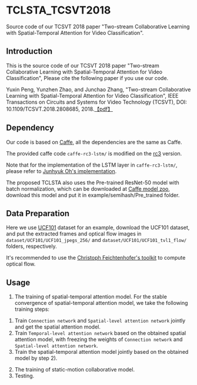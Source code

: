 # TCLSTA_TCSVT2018
Source code of our TCSVT 2018 paper "Two-stream Collaborative Learning with Spatial-Temporal Attention for Video Classification".

## Introduction
This is the source code of our TCSVT 2018 paper "Two-stream Collaborative Learning with Spatial-Temporal Attention for Video Classification", Please cite the following paper if you use our code.

Yuxin Peng, Yunzhen Zhao, and Junchao Zhang, "Two-stream Collaborative Learning with Spatial-Temporal Attention for Video Classification", IEEE Transactions on Circuits and Systems for Video Technology (TCSVT), DOI: 10.1109/TCSVT.2018.2808685, 2018.[【pdf】](http://59.108.48.34/tiki/download_paper.php?fileId=20187)

## Dependency
Our code is based on [Caffe](https://github.com/BVLC/caffe), all the dependencies are the same as Caffe. 

The provided caffe code ```caffe-rc3-lstm/``` is modified on the [rc3](https://github.com/BVLC/caffe/tree/rc3) version.

Note that for the implementation of the LSTM layer in ```caffe-rc3-lstm/```, please refer to [Junhyuk Oh's implementation](https://github.com/junhyukoh/caffe-lstm).

The proposed TCLSTA also uses the Pre-trained ResNet-50 model with batch normalization, which can be downloaded at [Caffe model zoo](https://github.com/BVLC/caffe/wiki/Model-Zoo#imagenet-pre-trained-models-with-batch-normalization), download this model and put it in example/semihash/Pre_trained folder.

## Data Preparation
Here we use [UCF101](http://crcv.ucf.edu/data/UCF101.php) dataset for an example, download the UCF101 dataset, and put the extracted frames and optical flow images in ```dataset/UCF101/UCF101_jpegs_256/``` and ```dataset/UCF101/UCF101_tvl1_flow/``` folders, respectively.

It's recommended to use the [Christoph Feichtenhofer's toolkit](https://github.com/feichtenhofer/gpu_flow) to compute optical flow.

## Usage

1. The training of spatial-temporal attention model.
For the stable convergence of spatial-temporal attention model, we take the following training steps:
  1) Train ```Connection network``` and ```Spatial-level attention network``` jointly and get the spatial attention model.
  2) Train ```Temporal-level attention network``` based on the obtained spatial attention model, with freezing the weights of ```Connection network``` and ```Spatial-level attention network```.
  3) Train the spatial-temporal attention model jointly based on the obtained model by step 2).
2. The training of static-motion collaborative model.
3. Testing.
